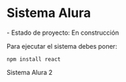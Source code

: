 <h1>Sistema Alura</h1>
- Estado de proyecto: En construcción

Para ejecutar el sistema debes poner: 

``` npm install react ```

Sistema Alura 2
